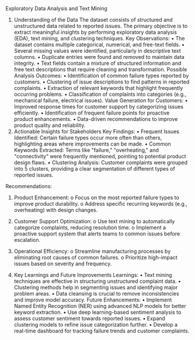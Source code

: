Exploratory Data Analysis and Text Mining

1. Understanding of the Data
The dataset consists of structured and unstructured data related to reported issues. The primary objective is to extract meaningful insights by performing exploratory data analysis (EDA), text mining, and clustering techniques.
Key Observations:
•	The dataset contains multiple categorical, numerical, and free-text fields.
•	Several missing values were identified, particularly in descriptive text columns.
•	Duplicate entries were found and removed to maintain data integrity.
•	Text fields contain a mixture of structured information and free text descriptions that require cleaning and transformation.
Possible Analysis Outcomes:
•	Identification of common failure types reported by customers.
•	Clustering of issue descriptions to find patterns in reported complaints.
•	Extraction of relevant keywords that highlight frequently occurring problems.
•	Classification of complaints into categories (e.g., mechanical failure, electrical issues).
Value Generation for Customers:
•	Improved response times for customer support by categorizing issues efficiently.
•	Identification of frequent failure points for proactive product enhancements.
•	Data-driven recommendations to improve product quality and reliability.
2. Actionable Insights for Stakeholders
Key Findings:
•	Frequent Issues Identified: Certain failure types occur more often than others, highlighting areas where improvements can be made.
•	Common Keywords Extracted: Terms like "failure," "overheating," and "connectivity" were frequently mentioned, pointing to potential product design flaws.
•	Clustering Analysis: Customer complaints were grouped into 5 clusters, providing a clear segmentation of different types of reported issues.


Recommendations:
1.	Product Enhancement:
o	Focus on the most reported failure types to improve product durability.
o	Address specific recurring keywords (e.g., overheating) with design changes.
2.	Customer Support Optimization:
o	Use text mining to automatically categorize complaints, reducing resolution time.
o	Implement a proactive support system that alerts teams to common issues before escalation.
3.	Operational Efficiency:
o	Streamline manufacturing processes by eliminating root causes of common failures.
o	Prioritize high-impact issues based on severity and frequency.

3. Key Learnings and Future Improvements
Learnings:
•	Text mining techniques are effective in structuring unstructured complaint data.
•	Clustering methods help in segmenting issues and identifying major problem areas.
•	Data cleansing is crucial to remove inconsistencies and improve model accuracy.
Future Enhancements:
•	Implement Named Entity Recognition (NER) using advanced NLP models for better keyword extraction.
•	Use deep learning-based sentiment analysis to assess customer sentiment towards reported issues.
•	Expand clustering models to refine issue categorization further.
•	Develop a real-time dashboard for tracking failure trends and customer complaints.
